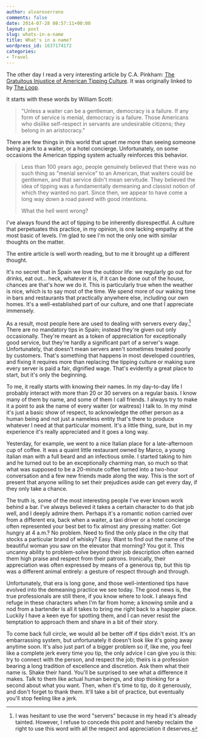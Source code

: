 ```yaml
---
author: alvaroserrano
comments: false
date: 2014-07-28 08:57:11+00:00
layout: post
slug: whats-in-a-name
title: What's in a name?
wordpress_id: 1637174172
categories:
- Travel
---
```


The other day I read a very interesting article by C.A. Pinkham: [The Gratuitous Injustice of American Tipping Culture](http://kitchenette.jezebel.com/the-gratuitous-injustice-of-american-tipping-culture-1608009017). It was originally linked to by [The Loop](http://www.loopinsight.com/2014/07/23/the-gratuitous-injustice-of-american-tipping-culture/).

It starts with these words by William Scott: 



<blockquote>"Unless a waiter can be a gentleman, democracy is a failure. If any form of service is menial, democracy is a failure. Those Americans who dislike self-respect in servants are undesirable citizens; they belong in an aristocracy."
</blockquote>



There are few things in this world that upset me more than seeing someone being a jerk to a waiter, or a hotel concierge. Unfortunately, on some occasions the American tipping system actually reinforces this behavior.



<blockquote>Less than 100 years ago, people genuinely believed that there was no such thing as "menial service" to an American, that waiters could be gentlemen, and that service didn't mean servitude. They believed the idea of tipping was a fundamentally demeaning and classist notion of which they wanted no part. Since then, we appear to have come a long way down a road paved with good intentions.

What the hell went wrong?</blockquote>



I've always found the act of tipping to be inherently disrespectful. A culture that perpetuates this practice, in my opinion, is one lacking empathy at the most basic of levels. I'm glad to see I'm not the only one with similar thoughts on the matter.

The entire article is well worth reading, but to me it brought up a different thought.

It's no secret that in Spain we love the outdoor life: we regularly go out for drinks, eat out... heck, whatever it is, if it can be done out of the house, chances are that's how we do it. This is particularly true when the weather is nice, which is to say most of the time. We spend more of our waking time in bars and restaurants that practically anywhere else, including our own homes. It's a well-established part of our culture, and one that I appreciate immensely.

As a result, most people here are used to dealing with servers every day.[^1] There are no mandatory tips in Spain; instead they're given out only occasionally. They're meant as a token of appreciation for exceptionally good service, but they're hardly a significant part of a server's wage. Unfortunately, that doesn't mean servers aren't sometimes treated poorly by customers. That's something that happens in most developed countries, and fixing it requires more than replacing the tipping culture or making sure every server is paid a fair, dignified wage. That's evidently a great place to start, but it's only the beginning.

[^1]: I was hesitant to use the word "servers" because in my head it's already tainted. However, I refuse to concede this point and hereby reclaim the right to use this word with all the respect and appreciation it deserves.

To me, it really starts with knowing their names. In my day-to-day life I probably interact with more than 20 or 30 servers on a regular basis. I know many of them by name, and some of them I call friends. I always try to make it a point to ask the name of every waiter (or waitress) I talk to. In my mind it's just a basic show of respect, to acknowledge the other person as a human being and not just a nameless entity that's there to produce whatever I need at that particular moment. It's a little thing, sure, but in my experience it's really appreciated and it goes a long way. 

Yesterday, for example, we went to a nice Italian place for a late-afternoon cup of coffee. It was a quaint little restaurant owned by Marco, a young italian man with a full beard and an infectious smile. I started taking to him and he turned out to be an exceptionally charming man, so much so that what was supposed to be a 20-minute coffee turned into a two-hour conversation and a few new friends made along the way. This is the sort of present that anyone willing to set their prejudices aside can get every day, if they only take a chance.

The truth is, some of the most interesting people I've ever known work behind a bar. I've always believed it takes a certain character to do that job well, and I deeply admire them. Perhaps it's a romantic notion carried over from a different era, back when a waiter, a taxi driver or a hotel concierge often represented your best bet to fix almost any pressing matter. Got hungry at 4 a.m.? No problem. Need to find the only place in the city that stocks a particular brand of whisky? Easy. Want to find out the name of the beautiful woman you saw on the elevator that morning? You got it. This uncanny ability to problem-solve beyond their job description often earned them high praise and respect from their patrons. Ironically, their appreciation was often expressed by means of a generous tip, but this tip was a different animal entirely: a gesture of respect through and through.

Unfortunately, that era is long gone, and those well-intentioned tips have evolved into the demeaning practice we see today. The good news is, the true professionals are still there, if you know where to look. I always find refuge in these characters when I'm far from home; a knowing smile and a nod from a bartender is all it takes to bring me right back to a happier place. Luckily I have a keen eye for spotting them, and I can never resist the temptation to approach them and share in a bit of their story.

To come back full circle, we would all be better off if tips didn't exist. It's an embarrassing system, but unfortunately it doesn't look like it's going away anytime soon. It's also just part of a bigger problem so if, like me, you feel like a complete jerk every time you tip, the only advice I can give you is this: try to connect with the person, and respect the job; theirs is a profession bearing a long tradition of excellence and discretion. Ask them what their name is. Shake their hand. You'll be surprised to see what a difference it makes. Talk to them like actual human beings, and stop thinking for a second about what you want. Then, when it's time to tip, do it generously, and don't forget to thank them. It'll take a bit of practice, but eventually you'll stop feeling like a jerk.
